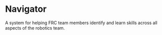 # Navigator

A system for helping FRC team members identify and learn skills across all aspects of the robotics team.
